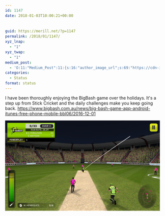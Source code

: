 ```yaml
---
id: 1147
date: 2018-01-03T10:00:21+00:00


guid: https://merill.net/?p=1147
permalink: /2018/01/1147/
xyz_lnap:
  - "1"
xyz_twap:
  - "1"
medium_post:
  - 'O:11:"Medium_Post":11:{s:16:"author_image_url";s:69:"https://cdn-images-1.medium.com/fit/c/200/200/0*nOSMyIhdQJ9325FH.jpeg";s:10:"author_url";s:26:"https://medium.com/@merill";s:11:"byline_name";N;s:12:"byline_email";N;s:10:"cross_link";s:2:"no";s:2:"id";s:12:"98708bd7181b";s:21:"follower_notification";s:3:"yes";s:7:"license";s:19:"all-rights-reserved";s:14:"publication_id";s:12:"99858869fb3c";s:6:"status";s:6:"public";s:3:"url";s:106:"https://medium.com/@merill/i-have-been-thoroughly-enjoying-the-bigbash-game-over-the-holidays-98708bd7181b";}'
categories:
  - Status
format: status
---
```

I have been thoroughly enjoying the BigBash game over the holidays. It's a step up from Stick Cricket and the daily challenges make you keep going back. <a href="https://www.bigbash.com.au/news/big-bash-game-app-android-itunes-free-phone-mobile-bbl06/2016-12-01">https://www.bigbash.com.au/news/big-bash-game-app-android-itunes-free-phone-mobile-bbl06/2016-12-01</a>

<img class="alignnone wp-image-1154 size-full" src="/wp-content/uploads/2018/01/520x293bb.jpg" alt="" width="520" height="293" />